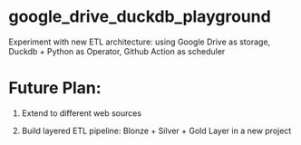 # google_drive_duckdb_playground
Experiment with new ETL architecture: using Google Drive as storage, Duckdb + Python as Operator, Github Action as scheduler


# Future Plan: 

1) Extend to different web sources

2) Build layered ETL pipeline: Blonze + Silver + Gold Layer in a new project
